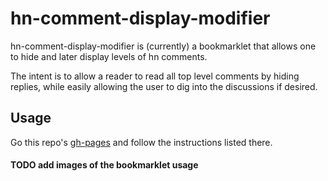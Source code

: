 hn-comment-display-modifier
===========================

hn-comment-display-modifier is (currently) a bookmarklet that allows one to hide
and later display levels of hn comments.

The intent is to allow a reader to read all top level comments by hiding
replies, while easily allowing the user to dig into the discussions if desired.

## Usage

Go this repo's [gh-pages](http://ifo.github.io/hn-comment-display-modifier/)
and follow the instructions listed there.

#### TODO add images of the bookmarklet usage
